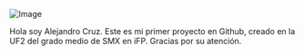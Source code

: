 ![Image](images/CVavatar.jpg)

Hola soy Alejandro Cruz.
Este es mi primer proyecto en Github, creado en la UF2 del grado medio de SMX en iFP.
Gracias por su atención.
